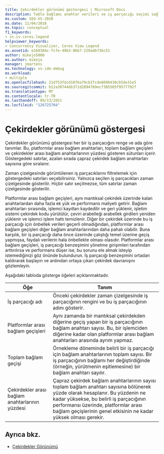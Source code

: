 ```yaml
---
title: Çekirdekler görünümü göstergesi | Microsoft Docs
description: Tablo bağlamı anahtar verileri ve iş parçacığı seçimi sağlayan çekirdek görünümü göstergesi hakkında bilgi edinin. Ayrıca bağlam geçişleri ve performansı hakkında bilgi edinin.
ms.custom: SEO-VS-2020
ms.date: 11/04/2016
ms.topic: conceptual
f1_keywords:
- vs.cv.cores.legend
helpviewer_keywords:
- Concurrency Visualizer, Cores View Legend
ms.assetid: e160384c-fcfe-49b3-86b7-229adb736c51
author: mikejo5000
ms.author: mikejo
manager: jmartens
ms.technology: vs-ide-debug
ms.workload:
- multiple
ms.openlocfilehash: 21d753fdcd1076a79cb2fcde8698430cb5de31e5
ms.sourcegitcommit: b12a38744db371d2894769ecf305585f9577792f
ms.translationtype: MT
ms.contentlocale: tr-TR
ms.lasthandoff: 09/13/2021
ms.locfileid: "126725704"
---
```

# <a name="cores-view-legend"></a>Çekirdekler görünümü göstergesi
Çekirdekler görünümü göstergesi her bir iş parçacığını renge ve ada göre tanımlar. Bu, platformlar arası bağlam anahtarları, toplam bağlam geçişleri ve çekirdekler arası bağlam anahtarlarının yüzdesi gösteren sütunları içerir. Göstergedeki satırlar, azalan sırada çapraz çekirdek bağlam anahtarları sayısına göre sıralanır.

 Zaman çizelgesinde görüntülenen iş parçacıklarını filtrelemek için göstergedeki satırları seçebilirsiniz. Yalnızca seçilen iş parçacıkları zaman çizelgesinde gösterilir. Hiçbir satır seçilmezse, tüm satırlar zaman çizelgesinde gösterilir.

 Platformlar arası bağlam geçişleri, aynı mantıksal çekirdek üzerinde kalan anahtarlardan daha fazla ek yük ve performans maliyeti getirir. Bağlam anahtarları sırasında, işlemci kayıtları kaydedilir ve geri yüklenir, işletim sistemi çekirdek kodu yürütülür, çeviri arabelleği arabellek girdileri yeniden yüklenir ve işlemci işlem hattı temizlenir. Diğer bir çekirdek üzerinde bu iş parçacığı için önbellek verileri geçerli olmadığından, platformlar arası bağlam geçişleri diğer bağlam anahtarlarından daha pahalı olabilir. Buna karşılık, bir iş parçacığı daha önce üzerinde çalıştığı temel üzerine geçiş yapmışsa, faydalı verilerin hala önbellekte olması olasıdır. Platformlar arası bağlam geçişleri, iş parçacığı benzeşimini yönetme girişimleri tarafından arttırılırsa ve performans düşer ise, bu sorunu ele almak isteyip istemediğinizi göz önünde bulundurun. İş parçacığı benzeşimini ortadan kaldırarak başlayın ve ardından ortaya çıkan çekirdek davranışını gözlemleyin.

 Aşağıdaki tabloda gösterge öğeleri açıklanmaktadır.

|Öğe|Tanım|
|-------------|----------------|
|İş parçacığı adı|Önceki çekirdekler zaman çizelgesinde iş parçacığının rengini ve bu iş parçacığının adını gösterir.|
|Platformlar arası bağlam geçişleri|Aynı zamanda bir mantıksal çekirdekden diğerine geçiş yapan bir iş parçacığının bağlam anahtarı sayısı. Bu, bir işlemciden diğerine kadar olan platformlar arası bağlam anahtarları arasında ayrım yapmaz.|
|Toplam bağlam geçişi|Örnekleme döneminde belirli bir iş parçacığı için bağlam anahtarlarının toplam sayısı. Bir iş parçacığının bağlamı her değiştirdiğinde (örneğin, yürütmenin eşitlemesine) bir bağlam anahtarı sayılır.|
|Çekirdekler arası bağlam anahtarlarının yüzdesi|Çapraz çekirdek bağlam anahtarlarının sayısı toplam bağlam anahtarı sayısına bölünerek yüzde olarak hesaplanır. Bu yüzdenin ne kadar yüksekse, bu belirli iş parçacığının performansı üzerinde, platformlar arası bağlam geçişlerinin genel etkisinin ne kadar yüksek olması gerekir.|

## <a name="see-also"></a>Ayrıca bkz.
- [Çekirdekler Görünümü](../profiling/cores-view.md)